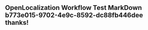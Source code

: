 <properties
ms.topic="hero-topic"
ms.test1="hero-topic"
ms.test2="test"/>

## OpenLocalization Workflow Test MarkDown b773e015-9702-4e9c-8592-dc88fb446dee thanks!
